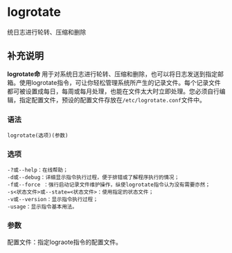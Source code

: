 logrotate
===

统日志进行轮转、压缩和删除

## 补充说明

**logrotate命** 用于对系统日志进行轮转、压缩和删除，也可以将日志发送到指定邮箱。使用logrotate指令，可让你轻松管理系统所产生的记录文件。每个记录文件都可被设置成每日，每周或每月处理，也能在文件太大时立即处理。您必须自行编辑，指定配置文件，预设的配置文件存放在`/etc/logrotate.conf`文件中。

### 语法  

```
logrotate(选项)(参数)
```

### 选项  

```
-?或--help：在线帮助；
-d或--debug：详细显示指令执行过程，便于排错或了解程序执行的情况；
-f或--force ：强行启动记录文件维护操作，纵使logrotate指令认为没有需要亦然；
-s<状态文件>或--state=<状态文件>：使用指定的状态文件；
-v或--version：显示指令执行过程；
-usage：显示指令基本用法。
```

### 参数  

配置文件：指定lograote指令的配置文件。